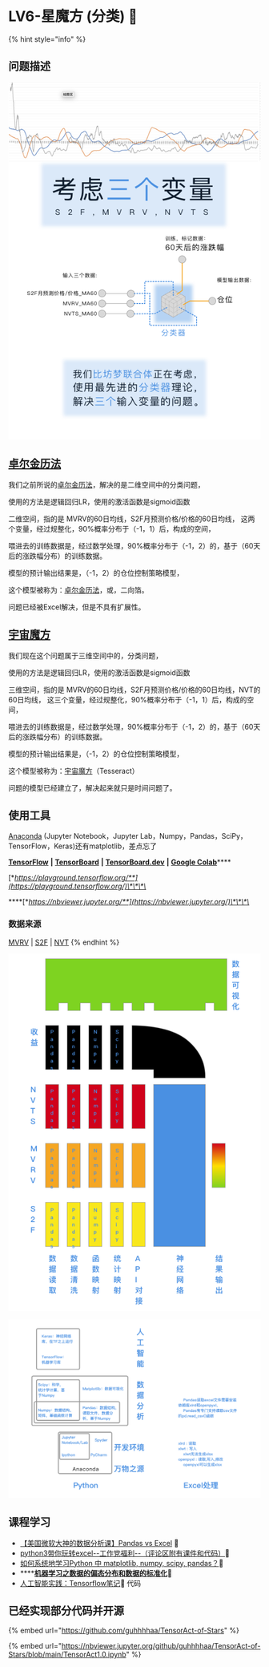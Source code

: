 # LV6-星魔方 \(分类\) 🎲

{% hint style="info" %}
## 问题描述

![](../../.gitbook/assets/a4%20%281%29.png)

## [卓尔金历法](https://www.bfm-unity.com/qian-xian/management-cockpit-operation/zi-chan-pei-zhi/ling-hang-duo-lei-da)

我们之前所说的[卓尔金历法](https://www.bfm-unity.com/qian-xian/management-cockpit-operation/zi-chan-pei-zhi/ling-hang-duo-lei-da)，解决的是二维空间中的分类问题，

使用的方法是逻辑回归LR，使用的激活函数是sigmoid函数

二维空间，指的是 MVRV的60日均线，S2F月预测价格/价格的60日均线， 这两个变量，经过规整化，90%概率分布于（-1，1）后，构成的空间，

喂进去的训练数据是，经过数学处理，90%概率分布于（-1，2）的，基于（60天后的涨跌幅分布）的训练数据。

模型的预计输出结果是，（-1，2）的仓位控制策略模型，

这个模型被称为：[卓尔金历法](https://www.bfm-unity.com/qian-xian/management-cockpit-operation/zi-chan-pei-zhi/ling-hang-duo-lei-da)，或，二向箔。 

问题已经被Excel解决，但是不具有扩展性。

## [宇宙魔方](https://www.bfm-unity.com/qian-xian/yu-zhou-mo-fang-hui-gui-fen-xi)

我们现在这个问题属于三维空间中的，分类问题， 

使用的方法是逻辑回归LR，使用的激活函数是sigmoid函数

三维空间，指的是 MVRV的60日均线，S2F月预测价格/价格的60日均线，NVT的60日均线， 这三个变量，经过规整化，90%概率分布于（-1，1）后，构成的空间，

喂进去的训练数据是，经过数学处理，90%概率分布于（-1，2）的，基于（60天后的涨跌幅分布）的训练数据。

模型的预计输出结果是，（-1，2）的仓位控制策略模型，

这个模型被称为：[宇宙魔方](https://www.bfm-unity.com/qian-xian/yu-zhou-mo-fang-hui-gui-fen-xi)（Tesseract）

问题的模型已经建立了，解决起来就只是时间问题了。

## 使用工具

[Anaconda](https://www.anaconda.com/) \(Jupyter Notebook，Jupyter Lab，Numpy，Pandas，SciPy，TensorFlow，Keras\)还有matplotlib，差点忘了

[**TensorFlow**](https://www.tensorflow.org/)  **\|**  [**TensorBoard**](https://www.tensorflow.org/tensorboard?hl=zh-cn)  **\|**  [**TensorBoard.dev**](https://tensorboard.dev/)  **\|**  [**Google Colab**](https://colab.research.google.com/notebooks/intro.ipynb)\*\*\*\*

[**https://playground.tensorflow.org/**](https://playground.tensorflow.org/)\*\*\*\*

\*\*\*\*[**https://nbviewer.jupyter.org/**](https://nbviewer.jupyter.org/)\*\*\*\*

### 数据来源

[MVRV](https://www.qkl123.com/data/mvrv/btc)  \|  [S2F](https://www.qkl123.com/data/s2f/btc)  \|  [NVT](https://www.qkl123.com/data/nvt/btc)
{% endhint %}

![](../../.gitbook/assets/a4_3.png)





![](../../.gitbook/assets/a3.png)

## 课程学习

* [【美国微软大神的数据分析课】Pandas vs Excel](https://www.bilibili.com/video/BV1rt411y7PY)  🚩
* [python3带你玩转excel--工作党福利--（评论区附有课件和代码）](https://www.bilibili.com/video/BV1W7411G7wP)🚩
* [如何系统地学习Python 中 matplotlib, numpy, scipy, pandas？](https://www.zhihu.com/question/37180159/answer/304720890)🚩
* \*\*\*\*[**机器学习之数据的偏态分布和数据的标准化**](https://blog.csdn.net/m0_37870649/article/details/80638179)**🚩**
* [人工智能实践：Tensorflow笔记](https://www.icourse163.org/course/PKU-1002536002?tid=1452937471)🚩 代码

## 已经实现部分代码并开源

{% embed url="https://github.com/guhhhhaa/TensorAct-of-Stars" %}

{% embed url="https://nbviewer.jupyter.org/github/guhhhhaa/TensorAct-of-Stars/blob/main/TensorAct1.0.ipynb" %}

